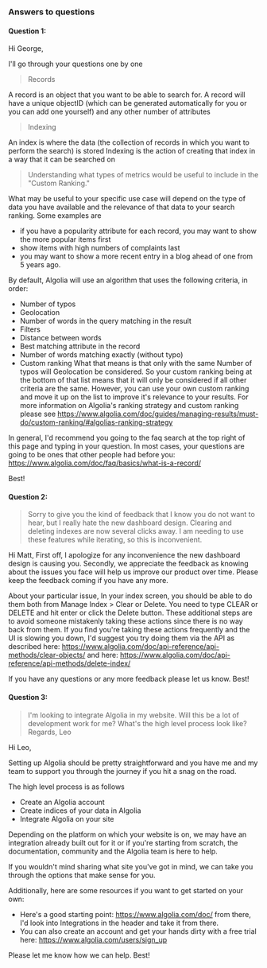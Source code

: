 ### Answers to questions
#### Question 1:
Hi George,

I'll go through your questions one by one

> Records

A record is an object that you want to be able to search for. A record will have a unique objectID (which can be generated automatically for you or you can add one yourself) and any other number of attributes

> Indexing

An index is where the data (the collection of records in which you want to perform the search) is stored
Indexing is the action of creating that index in a way that it can be searched on

> Understanding what types of metrics would be useful to include in the "Custom Ranking."

What may be useful to your specific use case will depend on the type of data you have available and the relevance of that data to your search ranking.
Some examples are 
* if you have a popularity attribute for each record, you may want to show the more popular items first
* show items with high numbers of complaints last
* you may want to show a more recent entry in a blog ahead of one from 5 years ago.

By default, Algolia will use an algorithm that uses the following criteria, in order: 
* Number of typos
* Geolocation
* Number of words in the query matching in the result
* Filters
* Distance between words
* Best matching attribute in the record
* Number of words matching exactly (without typo)
* Custom ranking
What that means is that only with the same Number of typos will Geolocation be considered. So your custom ranking being at the bottom of that list means that it will only be considered if all other criteria are the same.
However, you can use your own custom ranking and move it up on the list to improve it's relevance to your results. For more information on Algolia's ranking strategy and custom ranking please see https://www.algolia.com/doc/guides/managing-results/must-do/custom-ranking/#algolias-ranking-strategy 

In general, I'd recommend you going to the faq search at the top right of this page and typing in your question. In most cases, your questions are going to be ones that other people had before you: https://www.algolia.com/doc/faq/basics/what-is-a-record/

Best!

#### Question 2:

> Sorry to give you the kind of feedback that I know you do not want to hear, but I really hate the new dashboard design. Clearing and deleting indexes are now several clicks away. I am needing to use these features while iterating, so this is inconvenient.

Hi Matt,
First off, I apologize for any inconvenience the new dashboard design is causing you.
Secondly, we appreciate the feedback as knowing about the issues you face will help us improve our product over time. Please keep the feedback coming if you have any more.

About your particular issue, In your index screen, you should be able to do them both from Manage Index > Clear or Delete. You need to type CLEAR or DELETE and hit enter or click the Delete button. These additional steps are to avoid someone mistakenly taking these actions since there is no way back from them. If you find you're taking these actions frequently and the UI is slowing you down, I'd suggest you try doing them via the API as described here: https://www.algolia.com/doc/api-reference/api-methods/clear-objects/ and here: https://www.algolia.com/doc/api-reference/api-methods/delete-index/

If you have any questions or any more feedback please let us know.
Best!

#### Question 3:

> I'm looking to integrate Algolia in my website. Will this be a lot of development work for me? What's the high level process look like?
Regards, Leo

Hi Leo,

Setting up Algolia should be pretty straightforward and you have me and my team to support you through the journey if you hit a snag on the road. 

The high level process is as follows 
* Create an Algolia account
* Create indices of your data in Algolia 
* Integrate Algolia on your site

Depending on the platform on which your website is on, we may have an integration already built out for it or if you're starting from scratch, the documentation, community and the Algolia team is here to help.

If you wouldn't mind sharing what site you've got in mind, we can take you through the options that make sense for you.

Additionally, here are some resources if you want to get started on your own:

* Here's a good starting point: https://www.algolia.com/doc/ from there, I'd look into Integrations in the header and take it from there.
* You can also create an account and get your hands dirty with a free trial here: https://www.algolia.com/users/sign_up

Please let me know how we can help.
Best!